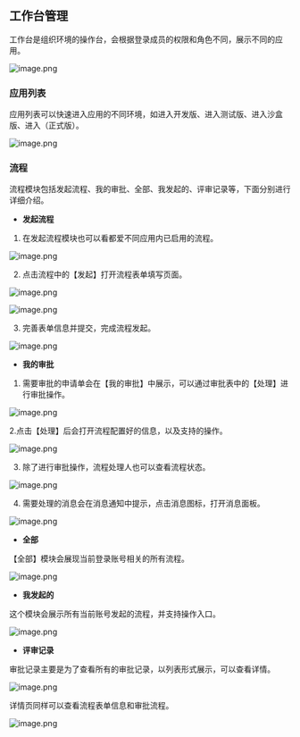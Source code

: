 ## 工作台管理

工作台是组织环境的操作台，会根据登录成员的权限和角色不同，展示不同的应用。

![image.png](/img/组织管理/工作台管理/image_4432bd4.png)

### 应用列表

应用列表可以快速进入应用的不同环境，如进入开发版、进入测试版、进入沙盒版、进入（正式版）。

![image.png](/img/组织管理/工作台管理/image_6c5ed47.png)

### 流程

流程模块包括发起流程、我的审批、全部、我发起的、评审记录等，下面分别进行详细介绍。

- **发起流程**

1. 在发起流程模块也可以看都爱不同应用内已启用的流程。

![image.png](/img/组织管理/工作台管理/image_3479871.png)

2. 点击流程中的【发起】打开流程表单填写页面。

![image.png](/img/组织管理/工作台管理/image_867c0c9.png)

![image.png](/img/组织管理/工作台管理/image_cba0046.png)

3. 完善表单信息并提交，完成流程发起。

![image.png](/img/组织管理/工作台管理/image_2a35857.png)

- **我的审批**

1. 需要审批的申请单会在【我的审批】中展示，可以通过审批表中的【处理】进行审批操作。

![image.png](/img/组织管理/工作台管理/image_b4f1a1b.png)

2.点击【处理】后会打开流程配置好的信息，以及支持的操作。

![image.png](/img/组织管理/工作台管理/image_a08b92c.png)

3. 除了进行审批操作，流程处理人也可以查看流程状态。

![image.png](/img/组织管理/工作台管理/image_7269170.png)

4. 需要处理的消息会在消息通知中提示，点击消息图标，打开消息面板。

![image.png](/img/组织管理/工作台管理/image_145f386.png)

- **全部**

【全部】模块会展现当前登录账号相关的所有流程。

![image.png](/img/组织管理/工作台管理/image_ffa1cc9.png)

- **我发起的**

这个模块会展示所有当前账号发起的流程，并支持操作入口。

![image.png](/img/组织管理/工作台管理/image_0cba36e.png)

- **评审记录**

审批记录主要是为了查看所有的审批记录，以列表形式展示，可以查看详情。

![image.png](/img/组织管理/工作台管理/image_59d9c02.png)

详情页同样可以查看流程表单信息和审批流程。

![image.png](/img/组织管理/工作台管理/image_6e5c850.png)
